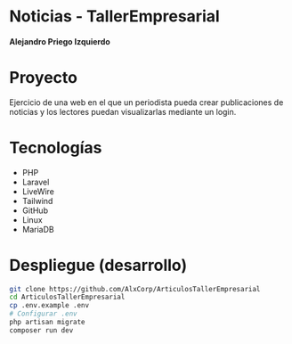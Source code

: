 # Noticias - TallerEmpresarial
#### Alejandro Priego Izquierdo

# Proyecto
Ejercicio de una web en el que un periodista pueda crear publicaciones de noticias y los lectores puedan visualizarlas mediante un login.

# Tecnologías
- PHP
- Laravel
- LiveWire
- Tailwind
- GitHub
- Linux
- MariaDB

# Despliegue (desarrollo)
```BASH
git clone https://github.com/AlxCorp/ArticulosTallerEmpresarial
cd ArticulosTallerEmpresarial
cp .env.example .env
# Configurar .env
php artisan migrate
composer run dev
```